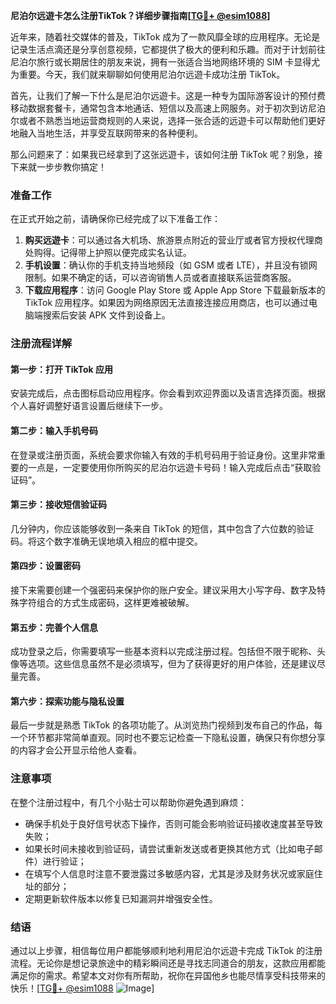**尼泊尔远遊卡怎么注册TikTok？详细步骤指南[[TG💪+ @esim1088](https://t.me/s/esim1088)]**

近年来，随着社交媒体的普及，TikTok 成为了一款风靡全球的应用程序。无论是记录生活点滴还是分享创意视频，它都提供了极大的便利和乐趣。而对于计划前往尼泊尔旅行或长期居住的朋友来说，拥有一张适合当地网络环境的 SIM 卡显得尤为重要。今天，我们就来聊聊如何使用尼泊尔远遊卡成功注册 TikTok。

首先，让我们了解一下什么是尼泊尔远遊卡。这是一种专为国际游客设计的预付费移动数据套餐卡，通常包含本地通话、短信以及高速上网服务。对于初次到访尼泊尔或者不熟悉当地运营商规则的人来说，选择一张合适的远遊卡可以帮助他们更好地融入当地生活，并享受互联网带来的各种便利。

那么问题来了：如果我已经拿到了这张远遊卡，该如何注册 TikTok 呢？别急，接下来就一步步教你搞定！

### 准备工作

在正式开始之前，请确保你已经完成了以下准备工作：

1. **购买远遊卡**：可以通过各大机场、旅游景点附近的营业厅或者官方授权代理商处购得。记得带上护照以便完成实名认证。
2. **手机设置**：确认你的手机支持当地频段（如 GSM 或者 LTE），并且没有锁网限制。如果不确定的话，可以咨询销售人员或者直接联系运营商客服。
3. **下载应用程序**：访问 Google Play Store 或 Apple App Store 下载最新版本的 TikTok 应用程序。如果因为网络原因无法直接连接应用商店，也可以通过电脑端搜索后安装 APK 文件到设备上。

### 注册流程详解

#### 第一步：打开 TikTok 应用
安装完成后，点击图标启动应用程序。你会看到欢迎界面以及语言选择页面。根据个人喜好调整好语言设置后继续下一步。

#### 第二步：输入手机号码
在登录或注册页面，系统会要求你输入有效的手机号码用于验证身份。这里非常重要的一点是，一定要使用你所购买的尼泊尔远遊卡号码！输入完成后点击“获取验证码”。

#### 第三步：接收短信验证码
几分钟内，你应该能够收到一条来自 TikTok 的短信，其中包含了六位数的验证码。将这个数字准确无误地填入相应的框中提交。

#### 第四步：设置密码
接下来需要创建一个强密码来保护你的账户安全。建议采用大小写字母、数字及特殊字符组合的方式生成密码，这样更难被破解。

#### 第五步：完善个人信息
成功登录之后，你需要填写一些基本资料以完成注册过程。包括但不限于昵称、头像等选项。这些信息虽然不是必须填写，但为了获得更好的用户体验，还是建议尽量完善。

#### 第六步：探索功能与隐私设置
最后一步就是熟悉 TikTok 的各项功能了。从浏览热门视频到发布自己的作品，每一个环节都非常简单直观。同时也不要忘记检查一下隐私设置，确保只有你想分享的内容才会公开显示给他人查看。

### 注意事项

在整个注册过程中，有几个小贴士可以帮助你避免遇到麻烦：

- 确保手机处于良好信号状态下操作，否则可能会影响验证码接收速度甚至导致失败；
- 如果长时间未接收到验证码，请尝试重新发送或者更换其他方式（比如电子邮件）进行验证；
- 在填写个人信息时注意不要泄露过多敏感内容，尤其是涉及财务状况或家庭住址的部分；
- 定期更新软件版本以修复已知漏洞并增强安全性。

### 结语

通过以上步骤，相信每位用户都能够顺利地利用尼泊尔远遊卡完成 TikTok 的注册流程。无论你是想记录旅途中的精彩瞬间还是寻找志同道合的朋友，这款应用都能满足你的需求。希望本文对你有所帮助，祝你在异国他乡也能尽情享受科技带来的快乐！[[TG💪+ @esim1088](https://t.me/s/esim1088) ![Image](https://i.postimg.cc/4NQfJmqS/Snipaste-2025-05-13-00-14-12.png)]